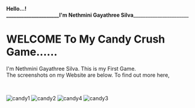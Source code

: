 **Hello...!  
     _____________________**I'm Nethmini Gayathree Silva****_______________________ 
     
     
    

# **WELCOME** To My Candy Crush Game......   



I'm Nethmini Gayathree Silva.
This is my First Game. <br>The screenshots on my Website are below. 
To find out more here, <br> 

<br>

![candy1](https://user-images.githubusercontent.com/90233777/168455948-ef73591e-ac9b-4fd7-99ae-5c2f771122b4.PNG)
![candy2](https://user-images.githubusercontent.com/90233777/168455965-8881677b-c942-4e8b-8dc9-6eaa3d0708a5.PNG)
![candy4](https://user-images.githubusercontent.com/90233777/168456048-31bc118f-8047-4078-85cd-91af79d34d23.PNG)
![candy3](https://user-images.githubusercontent.com/90233777/168455968-4f9bc406-344f-414c-b664-ae8b413975b9.PNG)


